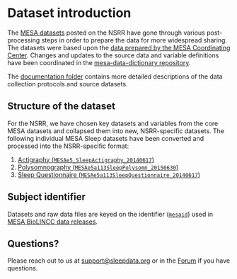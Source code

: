 # Dataset introduction

The [MESA datasets](:files_path:/datasets) posted on the NSRR have gone through various post-processing steps in order to prepare the data for more widespread sharing. The datasets were based upon the [data prepared by the MESA Coordinating Center](https://mesa-nhlbi.org/). Changes and updates to the source data and variable definitions have been coordinated in the [mesa-data-dictionary repository](https://github.com/nsrr/mesa-data-dictionary).

The [documentation folder](:files_path:/documentation) contains more detailed descriptions of the data collection protocols and source datasets.

## Structure of the dataset

For the NSRR, we have chosen key datasets and variables from the core MESA datasets and collapsed them into new, NSRR-specific datasets. The following individual MESA Sleep datasets have been converted and processed into the NSRR-specific format:

1. [Actigraphy (`MESAe5_SleepActigraphy_20140617`)](:files_path:/documentation/dataset-descriptions/MESAe5_SleepActigraphy_20140617.pdf)
2. [Polysomnography (`MESAe5a113SleepPolysomn_20150630`)](:files_path:/documentation/dataset-descriptions/MESAe5a113SleepPolysomn_20150630.pdf)
3. [Sleep Questionnaire (`MESAe5a113SleepQuestionnaire_20140617`)](:files_path:/documentation/dataset-descriptions/MESAe5a113SleepQuestionnaire_20140617.pdf)

## Subject identifier

Datasets and raw data files are keyed on the identifier ([`mesaid`](https://sleepdata.org/datasets/mesa/variables/mesaid)) used in [MESA BioLINCC data releases](https://biolincc.nhlbi.nih.gov/studies/mesa/).

## Questions?

Please reach out to us at support@sleepdata.org or in the [Forum](https://sleepdata.org/forum) if you have questions.
